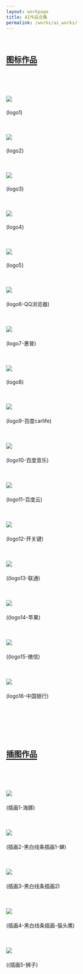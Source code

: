 ```yaml
---
layout: workpage
title: AI作品合集
permalink: /works/ai_works/
---
```

<br>

<h2><b style="border-bottom:solid">图标作品</b></h2>
<br>
<div style="margin:50px auto">
	<img src="../../images/ai/C.jpg">
	<p style="margin-top:20px">(logo1)</p>
</div>

<div style="margin:50px auto">
	<img src="../../images/ai/logo1.jpg">
	<p style="margin-top:20px">(logo2)</p>
</div>

<div style="margin:50px auto">
	<img src="../../images/ai/logo2.jpg">
	<p style="margin-top:20px">(logo3)</p>
</div>

<div style="margin:50px auto">
	<img src="../../images/ai/logo3.jpg">
	<p style="margin-top:20px">(logo4)</p>
</div>

<div style="margin:50px auto">
	<img src="../../images/ai/logo4.jpg">
	<p style="margin-top:20px">(logo5)</p>
</div>

<div style="margin:50px auto">
	<img src="../../images/ai/logo5_QQliulanqi.jpg">
	<p style="margin-top:20px">(logo6-QQ浏览器)</p>
</div>

<div style="margin:50px auto">
	<img src="../../images/ai/logo6_hp.jpg">
	<p style="margin-top:20px">(logo7-惠普)</p>
</div>

<div style="margin:50px auto">
	<img src="../../images/ai/sound.jpg">
	<p style="margin-top:20px">(logo8)</p>
</div>

<div style="margin:50px auto">
	<img src="../../images/ai/baidu_carlife.jpg">
	<p style="margin-top:20px">(logo9-百度carlife)</p>
</div>

<div style="margin:50px auto">
	<img src="../../images/ai/baidu_music.jpg">
	<p style="margin-top:20px">(logo10-百度音乐)</p>
</div>

<div style="margin:50px auto">
	<img src="../../images/ai/baiduyun.jpg">
	<p style="margin-top:20px">(logo11-百度云)</p>
</div>

<div style="margin:50px auto">
	<img src="../../images/ai/switch.jpg">
	<p style="margin-top:20px">(logo12-开关键)</p>
</div>

<div style="margin:50px auto">
	<img src="../../images/ai/liantong.jpg">
	<p style="margin-top:20px">((logo13-联通)</p>
</div>

<div style="margin:50px auto">
	<img src="../../images/ai/apple.jpg">
	<p style="margin-top:20px">((logo14-苹果)</p>
</div>

<div style="margin:50px auto">
	<img src="../../images/ai/weixin.jpg">
	<p style="margin-top:20px">((logo15-微信)</p>
</div>

<div style="margin:50px auto">
	<img src="../../images/ai/china_bank.jpg">
	<p style="margin-top:20px">(logo16-中国银行)</p>
</div>


<br><br><br>
<h2><b style="border-bottom:solid">插图作品</b></h2>
<br>
<div style="margin:50px auto">
	<img src="../../images/ai/dolphin.jpg">
	<p style="margin-top:20px">(插画1-海豚)</p>
</div>

<div style="margin:50px auto">
	<img src="../../images/ai/picture1.jpg">
	<p style="margin-top:20px">(插画2-黑白线条插画1-蝉)</p>
</div>

<div style="margin:50px auto">
	<img src="../../images/ai/picture2.jpg">
	<p style="margin-top:20px">(插画3-黑白线条插画2)</p>
</div>

<div style="margin:50px auto">
	<img src="../../images/ai/picture3.jpg">
	<p style="margin-top:20px">(插画4-黑白线条插画-猫头鹰)</p>
</div>

<div style="margin:50px auto">
	<img src="../../images/ai/lion.jpg">
	<p style="margin-top:20px">((插画5-狮子)</p>
</div>

